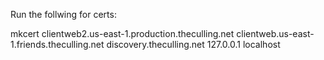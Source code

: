 Run the follwing for certs:

mkcert clientweb2.us-east-1.production.theculling.net clientweb.us-east-1.friends.theculling.net discovery.theculling.net 127.0.0.1 localhost
